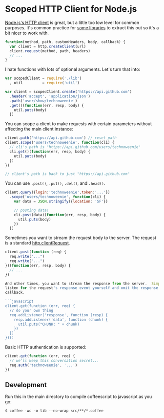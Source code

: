# Scoped HTTP Client for Node.js

[Node.js's HTTP client][client] is great, but a little too low level for 
common purposes.  It's common practice for [some libraries][example] to
extract this out so it's a bit nicer to work with.

[client]:  http://nodejs.org/api.html#http-client-177
[example]: http://github.com/technoweenie/nori/blob/2b4b367350e5d2aed982e8af869401ab5612378c/lib/index.js#L72-76

```javascript
function(method, path, customHeaders, body, callback) {
  var client = http.createClient(url)
  client.request(method, path, headers)
  // ...
}
```

I hate functions with lots of optional arguments.  Let's turn that into:

```javascript
var scopedClient = require('./lib')
  , util         = require('util')

var client = scopedClient.create('https://api.github.com')
  .header('accept', 'application/json')
  .path('user/show/technoweenie')
  .get()(function(err, resp, body) {
    util.puts(body)
  })
```

You can scope a client to make requests with certain parameters without
affecting the main client instance:

```javascript
client.path('https://api.github.com') // reset path
client.scope('users/technoweenie', function(cli) {
  // cli's path is "https://api.github.com/users/technoweenie"
  cli.get()(function(err, resp, body) {
    util.puts(body)
  })
})

// client's path is back to just "https://api.github.com"
```

You can use `.post()`, `.put()`, `.del()`, and `.head()`.

```javascript
client.query({login:'technoweenie',token:'...'})
  .scope('users/technoweenie', function(cli) {
    var data = JSON.stringify({location: 'SF'})

    // posting data!
    cli.post(data)(function(err, resp, body) {
      util.puts(body)
    })
  })
```

Sometimes you want to stream the request body to the server.  The request 
is a standard [http.clientRequest][request].

```javascript
client.post(function (req) {
  req.write("...")
  req.write("...")
})(function(err, resp, body) {
  // ...
})

And other times, you want to stream the response from the server.  Simply 
listen for the request's response event yourself and omit the response 
callback.

```javascript
client.get(function (err, req) {
  // do your own thing
  req.addListener('response', function (resp) {
    resp.addListener('data', function (chunk) {
      util.puts("CHUNK: " + chunk)
    })
  })
})()
```

[request]: http://nodejs.org/api.html#http-clientrequest-182

Basic HTTP authentication is supported:

```javascript
client.get(function (err, req) {
  // we'll keep this conversation secret...
  req.auth('technoweenie', '...')
})
```

## Development

Run this in the main directory to compile coffeescript to javascript as you go:

    $ coffee -wc -o lib --no-wrap src/**/*.coffee
